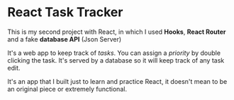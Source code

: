 # React Task Tracker

This is my second project with React, in which I used __Hooks__, __React Router__ and a fake __database API__ (Json Server)

It's a web app to keep track of _tasks_. You can assign a _priority_ by double clicking the task. It's served by a database so it will keep track of any task edit.

It's an app that I built just to learn and practice React, it doesn't mean to be an original piece or extremely functional.